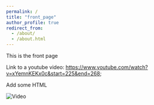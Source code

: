 ```yaml
---
permalink: /
title: "front_page"
author_profile: true
redirect_from: 
  - /about/
  - /about.html
---
```


This is the front page

Link to a youtube video: https://www.youtube.com/watch?v=xYemnKEKx0c&start=225&end=268;

Add some HTML 

![Video](https://www.youtube.com/embed/5X_QiX-E7aI?start=120)

